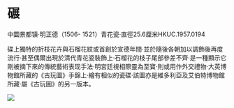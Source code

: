# 碾  

中圜景都镇·明正德（1506- 1521）青花瓷·直徑25.6厘米HKUC.1957.0194  

碟上獨特的折枝花卉與石榴花紋或首創於宣德年間·並於隨後各朝加以調飾後再度流行·甚至偶爾出現於清代青花瓷裝飾上·石榴花的枝子尾部參差不齊·是一種顯示它剛被摘下來的傳統藝術表现手法·明宮廷視相際靈為至寶·則或用作外交禮物·大英博物館所藏的《古玩圖》手錦上·繪有相似的瓷碟·該圖亦是維多利亞及艾伯特博物館所藏·屬《古玩圖》的另一版本。  

![](https://cdn-mineru.openxlab.org.cn/result/2025-07-27/26ec8c02-599c-4b79-9876-e092d6287e02/24b568222cdfec6335bddaeddf02b35e6b5253e96a89a8eb109432102bfbbd41.jpg)